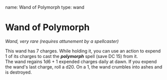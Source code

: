 name: Wand of Polymorph
type: wand

# Wand of Polymorph 
_Wand, very rare (requires attunement by a spellcaster)_ 

This wand has 7 charges. While holding it, you can use an action to expend 1 of its charges to cast the **_polymorph_** spell (save DC 15) from it.    
The wand regains 1d6 + 1 expended charges daily at dawn. If you expend the wand's last charge, roll a d20. On a 1, the wand crumbles into ashes and is destroyed. 